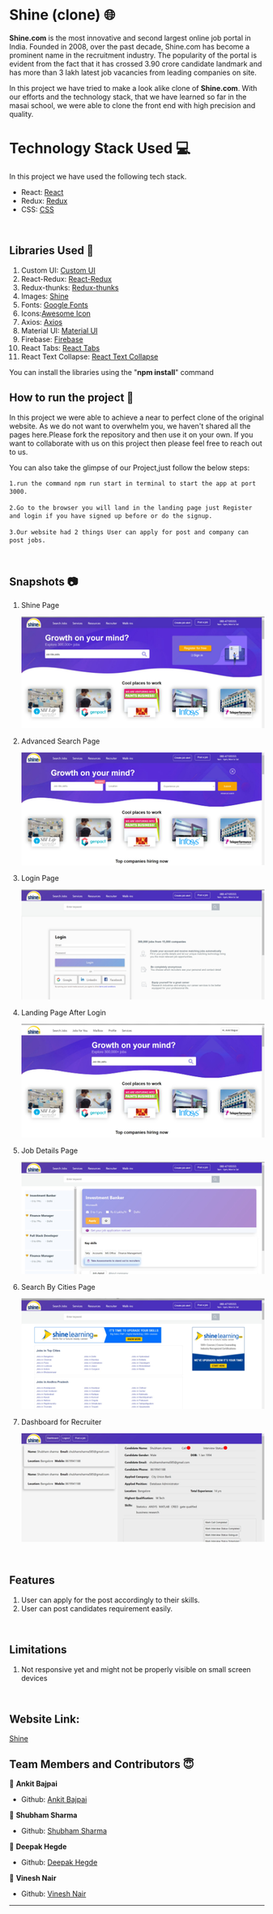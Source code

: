 # Shine (clone) 🌐

**Shine.com** is the most innovative and second largest online job portal in India. Founded in 2008, over the past decade, Shine.com has become a prominent name in the recruitment industry. The popularity of the portal is evident from the fact that it has crossed 3.90 crore candidate landmark and has more than 3 lakh latest job vacancies from leading companies on site.

In this project we have tried to make a look alike clone of **Shine.com**. With our efforts and the technology stack, that we have learned so far in the masai school, we were able to clone the front end with high precision and quality.

# Technology Stack Used 💻

In this project we have used the following tech stack.

- React: [React](https://www.npmjs.com/package/react)
- Redux: [Redux](https://www.npmjs.com/package/redux)
- CSS: [CSS](https://styled-components.com/)

<br>

## Libraries Used 🌟

1. Custom UI: [Custom UI](https://www.npmjs.com/package/@shubhamsharma585/custom-ui-shinemasai)
2. React-Redux: [React-Redux](https://www.npmjs.com/package/react-redux)
3. Redux-thunks: [Redux-thunks](https://www.npmjs.com/package/thunks)
4. Images: [Shine](https://www.shine.com/)
5. Fonts: [Google Fonts](https://fonts.google.com/)
6. Icons:[Awesome Icon](https://www.w3schools.com/icons/fontawesome5_intro.asp)
7. Axios: [Axios](https://www.npmjs.com/package/axios)
8. Material UI: [Material UI](https://material-ui.com/)
9. Firebase: [Firebase](https://firebase.google.com/)
10. React Tabs: [React Tabs](https://www.npmjs.com/package/react-tabs)
11. React Text Collapse: [React Text Collapse](https://www.npmjs.com/package/react-text-collapse)

You can install the libraries using the "**npm install**" command
<br>

## How to run the project 📑

In this project we were able to achieve a near to perfect clone of the original website. As we do not want to overwhelm you, we haven't shared all the pages here.Please fork the repository and then use it on your own. If you want to collaborate with us on this project then please feel free to reach out to us.

You can also take the glimpse of our Project,just follow the below steps:

    1.run the command npm run start in terminal to start the app at port 3000.

    2.Go to the browser you will land in the landing page just Register and login if you have signed up before or do the signup.

    3.Our website had 2 things User can apply for post and company can post jobs.

<br>

## Snapshots 📷

1. Shine Page

   ![shine](https://github.com/Shubhamsharma585/Shine-masai/blob/main/public/Snapshots/landingPage.jpg)

2. Advanced Search Page

   ![shine](https://github.com/Shubhamsharma585/Shine-masai/blob/main/public/Snapshots/advanceSearch.jpg)

3. Login Page

   ![shine](https://github.com/Shubhamsharma585/Shine-masai/blob/main/public/Snapshots/loginPage.jpg)

4. Landing Page After Login

   ![shine](https://github.com/Shubhamsharma585/Shine-masai/blob/main/public/Snapshots//afterLogin.jpg)

5. Job Details Page

   ![shine](https://github.com/Shubhamsharma585/Shine-masai/blob/main/public/Snapshots/jobDetails.jpg)

6. Search By Cities Page

   ![shine](https://github.com/Shubhamsharma585/Shine-masai/blob/main/public/Snapshots/searchByCities.jpg)

7. Dashboard for Recruiter

   ![shine](https://github.com/Shubhamsharma585/Shine-masai/blob/main/public/Snapshots/recuriterDasboard.jpg)

<br>

## Features

1. User can apply for the post accordingly to their skills.
2. User can post candidates requirement easily.

<br>

## Limitations

1. Not responsive yet and might not be properly visible on small screen devices

<br>

## Website Link: 

[Shine](https://shine-masai.vercel.app/)

## Team Members and Contributors 😇

👤 **Ankit Bajpai**

- Github: [Ankit Bajpai](https://github.com/ankitbajpai1607)

👤 **Shubham Sharma**

- Github: [Shubham Sharma](https://github.com/Shubhamsharma585)

👤 **Deepak Hegde**

- Github: [Deepak Hegde](https://github.com/Dee-Hegde)

👤 **Vinesh Nair**

- Github: [Vinesh Nair](https://github.com/Vinesh3124)

**********************************************************************
